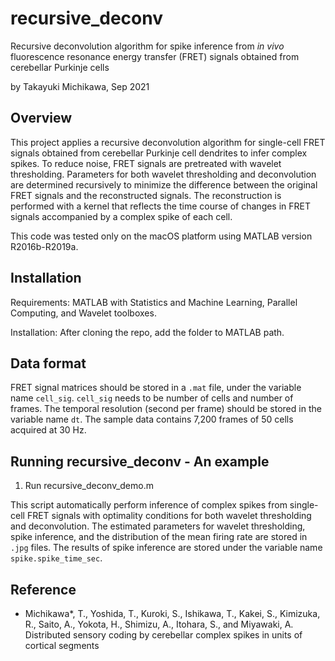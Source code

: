 # recursive_deconv
Recursive deconvolution algorithm for spike inference from _in vivo_ fluorescence resonance energy transfer (FRET) signals obtained from cerebellar Purkinje cells


by Takayuki Michikawa, Sep 2021

Overview
--------
This project applies a recursive deconvolution algorithm for single-cell FRET signals obtained from cerebellar Purkinje cell dendrites to infer complex spikes. To reduce noise, FRET signals are pretreated with wavelet thresholding. Parameters for both wavelet thresholding and deconvolution are determined recursively to minimize the difference between the original FRET signals and the reconstructed signals. The reconstruction is performed with a kernel that reflects the time course of changes in FRET signals accompanied by a complex spike of each cell.

This code was tested only on the macOS platform using MATLAB version R2016b-R2019a.  

## Installation

Requirements: MATLAB with Statistics and Machine Learning, Parallel Computing, and Wavelet toolboxes.

Installation: After cloning the repo, add the folder to MATLAB path.

## Data format
FRET signal matrices should be stored in a  `.mat` file, under the variable name `cell_sig`. `cell_sig` needs to be number of cells and number of frames. The temporal resolution (second per frame) should be stored in the variable name `dt`. The sample data contains 7,200 frames of 50 cells acquired at 30 Hz.


## Running recursive_deconv - An example
1. Run recursive_deconv_demo.m

This script automatically perform inference of complex spikes from single-cell FRET signals with optimality conditions for both wavelet thresholding and deconvolution. The  estimated parameters for wavelet thresholding, spike inference, and the distribution of the mean firing rate are stored in `.jpg` files. The results of spike inference are stored under the variable name `spike.spike_time_sec`.

## Reference
* Michikawa\*, T., Yoshida, T., Kuroki, S., Ishikawa, T., Kakei, S., Kimizuka, R., Saito, A., Yokota, H., Shimizu, A., Itohara, S., and Miyawaki, A. Distributed sensory coding by cerebellar complex spikes in units of cortical segments
